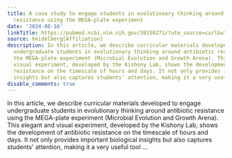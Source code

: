 ```yaml
---
title: A case study to engage students in evolutionary thinking around antibiotic
  resistance using the MEGA-plate experiment
date: '2024-08-16'
linkTitle: https://pubmed.ncbi.nlm.nih.gov/39150271/?utm_source=curl&utm_medium=rss&utm_campaign=pubmed-2&utm_content=1FakS-2QOkCT8HsMOQP1bCRQ4YzyumYOmxmF0moLsQ3dFB1E9V&fc=20220326224207&ff=20240816182134&v=2.18.0.post9+e462414
source: heidelberg[Affiliation]
description: In this article, we describe curricular materials developed to engage
  undergraduate students in evolutionary thinking around antibiotic resistance using
  the MEGA-plate experiment (Microbial Evolution and Growth Arena). This elegant and
  visual experiment, developed by the Kishony Lab, shows the development of antibiotic
  resistance on the timescale of hours and days. It not only provides important biological
  insights but also captures students' attention, making it a very useful tool ...
disable_comments: true
---
```

In this article, we describe curricular materials developed to engage undergraduate students in evolutionary thinking around antibiotic resistance using the MEGA-plate experiment (Microbial Evolution and Growth Arena). This elegant and visual experiment, developed by the Kishony Lab, shows the development of antibiotic resistance on the timescale of hours and days. It not only provides important biological insights but also captures students' attention, making it a very useful tool ...